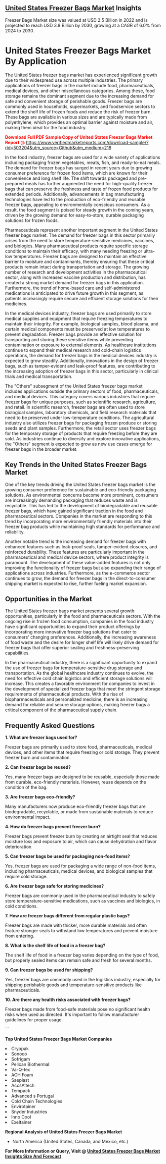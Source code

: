 <h2><a href="https://www.verifiedmarketreports.com/download-sample/?rid=503204&amp;utm_source=Github&amp;utm_medium=218" target="_blank">United States Freezer Bags Market</a> Insights</h2><p>Freezer Bags Market size was valued at USD 2.5 Billion in 2022 and is projected to reach USD 3.8 Billion by 2030, growing at a CAGR of 6.0% from 2024 to 2030.</p><p> <h1>United States Freezer Bags Market By Application</h1> <p>The United States freezer bags market has experienced significant growth due to their widespread use across multiple industries. The primary applications of freezer bags in the market include food, pharmaceuticals, medical devices, and other miscellaneous categories. Among these, food storage remains the dominant segment due to the increasing demand for safe and convenient storage of perishable goods. Freezer bags are commonly used in households, supermarkets, and foodservice sectors to extend the shelf life of frozen foods and reduce the risk of freezer burn. These bags are available in various sizes and are typically made from polyethylene, which provides an optimal barrier against moisture and air, making them ideal for the food industry.</p> <p><p><span class=""><span style="color: #ff0000;"><strong>Download Full PDF Sample Copy of United States Freezer Bags Market Report</strong> @ </span><a href="https://www.verifiedmarketreports.com/download-sample/?rid=503204&amp;utm_source=Github&amp;utm_medium=218" target="_blank">https://www.verifiedmarketreports.com/download-sample/?rid=503204&amp;utm_source=Github&amp;utm_medium=218</a></span></p></p> <p>In the food industry, freezer bags are used for a wide variety of applications including packaging frozen vegetables, meats, fish, and ready-to-eat meals. The demand for freezer bags has surged in recent years due to growing consumer preference for frozen food items, which are known for their convenience and long shelf life. The shift towards packaged and pre-prepared meals has further augmented the need for high-quality freezer bags that can preserve the freshness and taste of frozen food products for extended periods. Additionally, advancements in bag manufacturing technologies have led to the production of eco-friendly and reusable freezer bags, appealing to environmentally conscious consumers. As a result, the food segment is poised for steady growth in the coming years, driven by the growing demand for easy-to-store, durable packaging solutions for frozen foods.</p> <p>Pharmaceuticals represent another important segment in the United States freezer bags market. The demand for freezer bags in this sector primarily arises from the need to store temperature-sensitive medicines, vaccines, and biologics. Many pharmaceutical products require specific storage conditions to maintain their efficacy, with many needing freezing or ultra-low temperatures. Freezer bags are designed to maintain an effective barrier to moisture and contaminants, thereby ensuring that these critical products remain intact during transportation and storage. The growing number of research and development activities in the pharmaceutical sector, along with increased vaccine production and distribution, has created a strong market demand for freezer bags in this application. Furthermore, the trend of home-based care and self-administered medications is anticipated to drive future growth in this segment, as patients increasingly require secure and efficient storage solutions for their medicines.</p> <p>In the medical devices industry, freezer bags are used primarily to store medical supplies and equipment that require freezing temperatures to maintain their integrity. For example, biological samples, blood plasma, and certain medical components must be preserved at low temperatures to prevent degradation. Freezer bags provide an effective solution for transporting and storing these sensitive items while preventing contamination or exposure to external elements. As healthcare institutions continue to expand their medical research and cold-chain logistics operations, the demand for freezer bags in the medical devices industry is expected to grow steadily. Additionally, innovations in the design of freezer bags, such as tamper-evident and leak-proof features, are contributing to the increasing adoption of freezer bags in this sector, particularly in clinical trials and medical transportation.</p> <p>The "Others" subsegment of the United States freezer bags market includes applications outside the primary sectors of food, pharmaceuticals, and medical devices. This category covers various industries that require freezer bags for unique purposes, such as scientific research, agriculture, and retail. In scientific research, freezer bags are often used to store biological samples, laboratory chemicals, and field research materials that need to be preserved under low-temperature conditions. The agricultural industry also utilizes freezer bags for packaging frozen produce or storing seeds and plant samples. Furthermore, the retail sector uses freezer bags for the temporary storage of products that require freezing before they are sold. As industries continue to diversify and explore innovative applications, the "Others" segment is expected to grow as new use cases emerge for freezer bags in the broader market.</p> <h2>Key Trends in the United States Freezer Bags Market</h2> <p>One of the key trends driving the United States freezer bags market is the growing consumer preference for sustainable and eco-friendly packaging solutions. As environmental concerns become more prominent, consumers are increasingly demanding packaging that reduces waste and is recyclable. This has led to the development of biodegradable and reusable freezer bags, which have gained significant traction in the food and pharmaceutical sectors. Companies in the market are responding to this trend by incorporating more environmentally friendly materials into their freezer bag products while maintaining high standards for performance and reliability.</p> <p>Another notable trend is the increasing demand for freezer bags with enhanced features such as leak-proof seals, tamper-evident closures, and reinforced durability. These features are particularly important in the pharmaceutical and medical device sectors, where product integrity is paramount. The development of these value-added features is not only improving the functionality of freezer bags but also expanding their range of applications across industries. Furthermore, as the e-commerce sector continues to grow, the demand for freezer bags in the direct-to-consumer shipping market is expected to rise, further fueling market expansion.</p> <h2>Opportunities in the Market</h2> <p>The United States freezer bags market presents several growth opportunities, particularly in the food and pharmaceuticals sectors. With the ongoing rise in frozen food consumption, companies in the food industry have significant opportunities to expand their product offerings by incorporating more innovative freezer bag solutions that cater to consumers' changing preferences. Additionally, the increasing awareness of food waste and the desire for longer shelf life will likely drive demand for freezer bags that offer superior sealing and freshness-preserving capabilities.</p> <p>In the pharmaceutical industry, there is a significant opportunity to expand the use of freezer bags for temperature-sensitive drug storage and transportation. As the global healthcare industry continues to evolve, the need for effective cold chain logistics and efficient storage solutions will increase. This creates a favorable environment for companies to invest in the development of specialized freezer bags that meet the stringent storage requirements of pharmaceutical products. With the rise of biopharmaceuticals and personalized medicine, there is an increasing demand for reliable and secure storage options, making freezer bags a critical component of the pharmaceutical supply chain.</p> <h2>Frequently Asked Questions</h2> <p><b>1. What are freezer bags used for?</b></p> <p>Freezer bags are primarily used to store food, pharmaceuticals, medical devices, and other items that require freezing or cold storage. They prevent freezer burn and contamination.</p> <p><b>2. Can freezer bags be reused?</b></p> <p>Yes, many freezer bags are designed to be reusable, especially those made from durable, eco-friendly materials. However, reuse depends on the condition of the bag.</p> <p><b>3. Are freezer bags eco-friendly?</b></p> <p>Many manufacturers now produce eco-friendly freezer bags that are biodegradable, recyclable, or made from sustainable materials to reduce environmental impact.</p> <p><b>4. How do freezer bags prevent freezer burn?</b></p> <p>Freezer bags prevent freezer burn by creating an airtight seal that reduces moisture loss and exposure to air, which can cause dehydration and flavor deterioration.</p> <p><b>5. Can freezer bags be used for packaging non-food items?</b></p> <p>Yes, freezer bags are used for packaging a wide range of non-food items, including pharmaceuticals, medical devices, and biological samples that require cold storage.</p> <p><b>6. Are freezer bags safe for storing medicines?</b></p> <p>Freezer bags are commonly used in the pharmaceutical industry to safely store temperature-sensitive medications, such as vaccines and biologics, in cold conditions.</p> <p><b>7. How are freezer bags different from regular plastic bags?</b></p> <p>Freezer bags are made with thicker, more durable materials and often feature stronger seals to withstand low temperatures and prevent moisture from entering.</p> <p><b>8. What is the shelf life of food in a freezer bag?</b></p> <p>The shelf life of food in a freezer bag varies depending on the type of food, but properly sealed items can remain safe and fresh for several months.</p> <p><b>9. Can freezer bags be used for shipping?</b></p> <p>Yes, freezer bags are commonly used in the logistics industry, especially for shipping perishable goods and temperature-sensitive products like pharmaceuticals.</p> <p><b>10. Are there any health risks associated with freezer bags?</b></p> <p>Freezer bags made from food-safe materials pose no significant health risks when used as directed. It's important to follow manufacturer guidelines for proper usage.</p> ```</p><p><strong>Top United States Freezer Bags Market Companies</strong></p><div data-test-id=""><p><li>Cryopak</li><li> Sonoco</li><li> Sofrigam</li><li> Pelican Biothermal</li><li> Va-Q-tec</li><li> ACH Foam</li><li> Saeplast</li><li> AccsA'tech</li><li> Tempack</li><li> Advanced s Portugal</li><li> Cold Chain Technologies</li><li> Envirotainer</li><li> Snyder Industries</li><li> Inno Cool</li><li> Exeltainer</li></p><div><strong>Regional Analysis of&nbsp;United States Freezer Bags Market</strong></div><ul><li dir="ltr"><p dir="ltr">North America&nbsp;(United States, Canada, and Mexico, etc.)</p></li></ul><p><strong>For More Information or Query, Visit @&nbsp;</strong><strong><a href="https://www.verifiedmarketreports.com/product/freezer-bags-market-size-and-forecast/?utm_source=Github&amp;utm_medium=218" target="_blank">United States Freezer Bags Market Insights Size And Forecast</a></strong></p></div>
